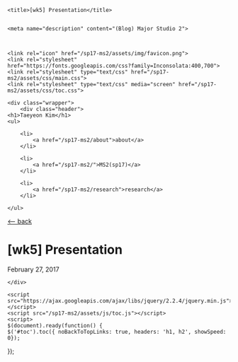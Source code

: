 <!DOCTYPE html>
<html>

<head>
	<meta charset="utf-8">
	<meta http-equiv="X-UA-Compatible" content="IE=edge">
	<meta name="viewport" content="width=device-width, initial-scale=1, user-scalable=no">



	
	<title>[wk5] Presentation</title>
	

	<meta name="description" content="(Blog) Major Studio 2">

	

	<link rel="icon" href="/sp17-ms2/assets/img/favicon.png">
	<link rel="stylesheet" 
	href="https://fonts.googleapis.com/css?family=Inconsolata:400,700">
	<link rel="stylesheet" type="text/css" href="/sp17-ms2/assets/css/main.css">
	<link rel="stylesheet" type="text/css" media="screen" href="/sp17-ms2/assets/css/toc.css">
</head>

<body>

	<div class="wrapper">
		<div class="header">
    <h1>Taeyeon Kim</h1>
    <ul>
        
        <li>
            <a href="/sp17-ms2/about">about</a>
        </li>
        
        <li>
            <a href="/sp17-ms2/">MS2(sp17)</a>
        </li>
        
        <li>
            <a href="/sp17-ms2/research">research</a>
        </li>
        
    </ul>
</div>

<div class="post">
	<div class="post__back">
       <a href="/sp17-ms2">&lt;-- back</a>
   </div>
   <div class="post__title">
       <h1>[wk5] Presentation</h1>
   </div>
   <div class="post__date">
       <p>February 27, 2017</p>
   </div>
   <div class="post__meta">
       <p></p>
   </div>
   <div class="post__content" style="text-align: justify" ?> 
       <div id="toc"></div>
       
   </div>
</div>




	</div>

	<script src="https://ajax.googleapis.com/ajax/libs/jquery/2.2.4/jquery.min.js"></script>
	<script src="/sp17-ms2/assets/js/toc.js"></script>
	<script>
	$(document).ready(function() {
    $('#toc').toc({ noBackToTopLinks: true, headers: 'h1, h2', showSpeed: 0});
});
	</script>

</body>

</html>
